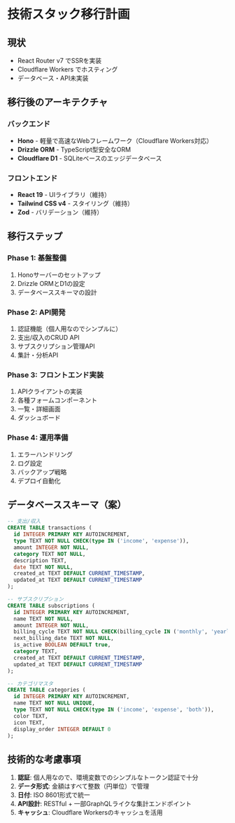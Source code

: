 # 技術スタック移行計画

## 現状
- React Router v7 でSSRを実装
- Cloudflare Workers でホスティング
- データベース・API未実装

## 移行後のアーキテクチャ

### バックエンド
- **Hono** - 軽量で高速なWebフレームワーク（Cloudflare Workers対応）
- **Drizzle ORM** - TypeScript型安全なORM
- **Cloudflare D1** - SQLiteベースのエッジデータベース

### フロントエンド
- **React 19** - UIライブラリ（維持）
- **Tailwind CSS v4** - スタイリング（維持）
- **Zod** - バリデーション（維持）

## 移行ステップ

### Phase 1: 基盤整備
1. Honoサーバーのセットアップ
2. Drizzle ORMとD1の設定
3. データベーススキーマの設計

### Phase 2: API開発
1. 認証機能（個人用なのでシンプルに）
2. 支出/収入のCRUD API
3. サブスクリプション管理API
4. 集計・分析API

### Phase 3: フロントエンド実装
1. APIクライアントの実装
2. 各種フォームコンポーネント
3. 一覧・詳細画面
4. ダッシュボード

### Phase 4: 運用準備
1. エラーハンドリング
2. ログ設定
3. バックアップ戦略
4. デプロイ自動化

## データベーススキーマ（案）

```sql
-- 支出/収入
CREATE TABLE transactions (
  id INTEGER PRIMARY KEY AUTOINCREMENT,
  type TEXT NOT NULL CHECK(type IN ('income', 'expense')),
  amount INTEGER NOT NULL,
  category TEXT NOT NULL,
  description TEXT,
  date TEXT NOT NULL,
  created_at TEXT DEFAULT CURRENT_TIMESTAMP,
  updated_at TEXT DEFAULT CURRENT_TIMESTAMP
);

-- サブスクリプション
CREATE TABLE subscriptions (
  id INTEGER PRIMARY KEY AUTOINCREMENT,
  name TEXT NOT NULL,
  amount INTEGER NOT NULL,
  billing_cycle TEXT NOT NULL CHECK(billing_cycle IN ('monthly', 'yearly')),
  next_billing_date TEXT NOT NULL,
  is_active BOOLEAN DEFAULT true,
  category TEXT,
  created_at TEXT DEFAULT CURRENT_TIMESTAMP,
  updated_at TEXT DEFAULT CURRENT_TIMESTAMP
);

-- カテゴリマスタ
CREATE TABLE categories (
  id INTEGER PRIMARY KEY AUTOINCREMENT,
  name TEXT NOT NULL UNIQUE,
  type TEXT NOT NULL CHECK(type IN ('income', 'expense', 'both')),
  color TEXT,
  icon TEXT,
  display_order INTEGER DEFAULT 0
);
```

## 技術的な考慮事項

1. **認証**: 個人用なので、環境変数でのシンプルなトークン認証で十分
2. **データ形式**: 金額はすべて整数（円単位）で管理
3. **日付**: ISO 8601形式で統一
4. **API設計**: RESTful + 一部GraphQLライクな集計エンドポイント
5. **キャッシュ**: Cloudflare Workersのキャッシュを活用